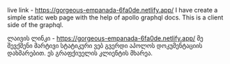 live link - https://gorgeous-empanada-6fa0de.netlify.app/
I have create a simple static web page with the help of apollo graphql docs. This is a client side of the graphql.

ლაივის ლინკი - https://gorgeous-empanada-6fa0de.netlify.app/
მე შევქმენი მარტივი სტატიკური ვებ გვერდი აპოლოს დოკუმენტაციის დახმარებით. ეს გრაფქიუელის კლიენტის მხარეა.
